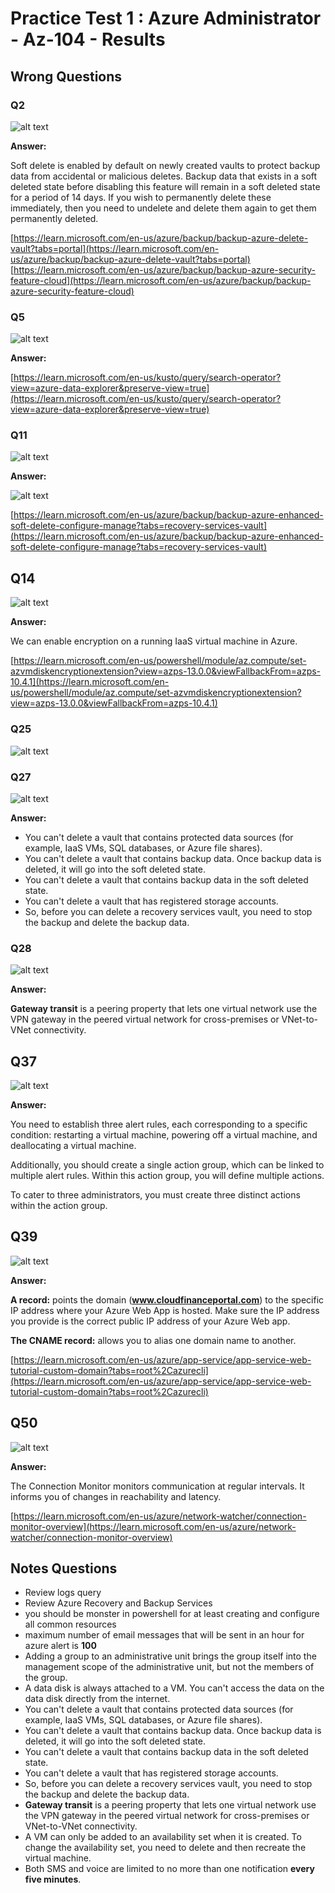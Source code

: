 # Practice Test 1 : Azure Administrator - Az-104 - Results

## Wrong Questions

### Q2

![alt text](images/ex1-q2.png)

**Answer:**

Soft delete is enabled by default on newly created vaults to protect backup data from accidental or malicious deletes. Backup data that exists in a soft deleted state before disabling this feature will remain in a soft deleted state for a period of 14 days. If you wish to permanently delete these immediately, then you need to undelete and delete them again to get them permanently deleted.

[https://learn.microsoft.com/en-us/azure/backup/backup-azure-delete-vault?tabs=portal](https://learn.microsoft.com/en-us/azure/backup/backup-azure-delete-vault?tabs=portal)  
[https://learn.microsoft.com/en-us/azure/backup/backup-azure-security-feature-cloud](https://learn.microsoft.com/en-us/azure/backup/backup-azure-security-feature-cloud)

### Q5

![alt text](images/ex1-q5.png)

**Answer:**

[https://learn.microsoft.com/en-us/kusto/query/search-operator?view=azure-data-explorer&preserve-view=true](https://learn.microsoft.com/en-us/kusto/query/search-operator?view=azure-data-explorer&preserve-view=true)

### Q11

![alt text](images/ex1-q11.png)

**Answer:**

![alt text](images/ex1-q11-1.png)

[https://learn.microsoft.com/en-us/azure/backup/backup-azure-enhanced-soft-delete-configure-manage?tabs=recovery-services-vault](https://learn.microsoft.com/en-us/azure/backup/backup-azure-enhanced-soft-delete-configure-manage?tabs=recovery-services-vault)

## Q14

![alt text](images/ex1-q14.png)

**Answer:**

We can enable encryption on a running IaaS virtual machine in Azure.

[https://learn.microsoft.com/en-us/powershell/module/az.compute/set-azvmdiskencryptionextension?view=azps-13.0.0&viewFallbackFrom=azps-10.4.1](https://learn.microsoft.com/en-us/powershell/module/az.compute/set-azvmdiskencryptionextension?view=azps-13.0.0&viewFallbackFrom=azps-10.4.1)

### Q25

![alt text](images/ex1-q25.png)

### Q27

![alt text](images/ex1-q27.png)

**Answer:**

- You can't delete a vault that contains protected data sources (for example, IaaS VMs, SQL databases, or Azure file shares).
- You can't delete a vault that contains backup data. Once backup data is deleted, it will go into the soft deleted state.
- You can't delete a vault that contains backup data in the soft deleted state.
- You can't delete a vault that has registered storage accounts.
- So, before you can delete a recovery services vault, you need to stop the backup and delete the backup data.

### Q28

![alt text](images/ex1-q28.png)

**Answer:**

**Gateway transit** is a peering property that lets one virtual network use the VPN gateway in the peered virtual network for cross-premises or VNet-to-VNet connectivity.

## Q37

![alt text](images/ex1-q37.png)

**Answer:**

You need to establish three alert rules, each corresponding to a specific condition: restarting a virtual machine, powering off a virtual machine, and deallocating a virtual machine.

Additionally, you should create a single action group, which can be linked to multiple alert rules. Within this action group, you will define multiple actions.

To cater to three administrators, you must create three distinct actions within the action group.

## Q39

![alt text](images/ex1-q39.png)

**Answer:**

**A record:** points the domain (**www.cloudfinanceportal.com**) to the specific IP address where your Azure Web App is hosted. Make sure the IP address you provide is the correct public IP address of your Azure Web app.

**The CNAME record:** allows you to alias one domain name to another.

[https://learn.microsoft.com/en-us/azure/app-service/app-service-web-tutorial-custom-domain?tabs=root%2Cazurecli](https://learn.microsoft.com/en-us/azure/app-service/app-service-web-tutorial-custom-domain?tabs=root%2Cazurecli)

## Q50

![alt text](images/ex1-q50.png)

**Answer:**

The Connection Monitor monitors communication at regular intervals. It informs you of changes in reachability and latency.

[https://learn.microsoft.com/en-us/azure/network-watcher/connection-monitor-overview](https://learn.microsoft.com/en-us/azure/network-watcher/connection-monitor-overview)

## Notes Questions

- Review logs query
- Review Azure Recovery and Backup Services
- you should be monster in powershell for at least creating and configure all common resources
- maximum number of email messages that will be sent in an hour for azure alert is **100**
- Adding a group to an administrative unit brings the group itself into the management scope of the administrative unit, but not the members of the group.
- A data disk is always attached to a VM. You can't access the data on the data disk directly from the internet.
- You can't delete a vault that contains protected data sources (for example, IaaS VMs, SQL databases, or Azure file shares).
- You can't delete a vault that contains backup data. Once backup data is deleted, it will go into the soft deleted state.
- You can't delete a vault that contains backup data in the soft deleted state.
- You can't delete a vault that has registered storage accounts.
- So, before you can delete a recovery services vault, you need to stop the backup and delete the backup data.
- **Gateway transit** is a peering property that lets one virtual network use the VPN gateway in the peered virtual network for cross-premises or VNet-to-VNet connectivity.
- A VM can only be added to an availability set when it is created. To change the availability set, you need to delete and then recreate the virtual machine.
- Both SMS and voice are limited to no more than one notification **every five minutes**.
